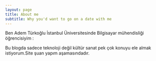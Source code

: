 ```yaml
---
layout: page
title: About me
subtitle: Why you'd want to go on a date with me
---
```


Ben Adem Türkoğlu İstanbul Üniversitesinde Bilgisayar mühendisliği öğrencisiyim :

Bu blogda sadece teknoloji değil kültür sanat pek çok konuyu ele almak istiyorum.Site şuan yapım aşamasındadır.
